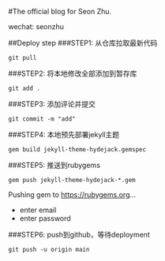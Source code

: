 #The official blog for Seon Zhu. 

wechat: seonzhu

##Deploy step
###STEP1: 从仓库拉取最新代码

`git pull`

###STEP2: 将本地修改全部添加到暂存库

`git add .`

###STEP3: 添加评论并提交

`git commit -m "add"`

###STEP4: 本地预先部署jekyll主题

`gem build jekyll-theme-hydejack.gemspec`

###STEP5: 推送到rubygems

`gem push jekyll-theme-hydejack-*.gem`

Pushing gem to https://rubygems.org...

* enter email
* enter password

###STEP6: push到github，等待deployment

`git push -u origin main`

